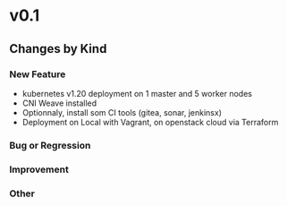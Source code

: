 # v0.1 

## Changes by Kind

### New Feature

- kubernetes v1.20 deployment on 1 master and 5 worker nodes
- CNI Weave installed
- Optionnaly, install som CI tools (gitea, sonar, jenkinsx)
- Deployment on Local with Vagrant, on openstack cloud via Terraform

### Bug or Regression

### Improvement

### Other
